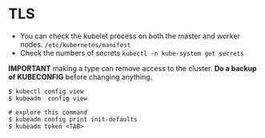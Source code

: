 #  TLS

- You can check the kubelet process on both the master and worker nodes. `/etc/kubernetes/manifest`
- Check the numbers of secrets   `kubectl -n kube-system get secrets` 


**IMPORTANT** making a type can remove access to the cluster. **Do a backup of KUBECONFIG** before changing anything.

```
$ kubectl config view
$ kubeadm  config view

# explore this command
$ kubeadm config print init-defaults
$ kubeadm token <TAB>
```
